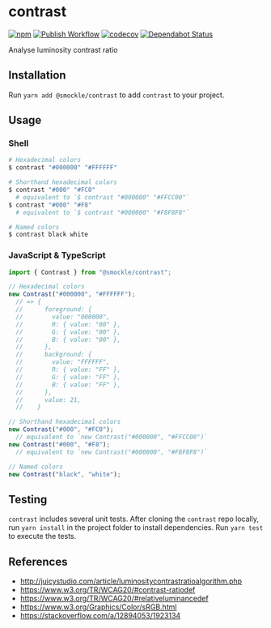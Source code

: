 # contrast

[![npm](https://img.shields.io/npm/v/@smockle/contrast.svg)](https://www.npmjs.com/package/@smockle/contrast)
[![Publish Workflow](https://github.com/smockle/contrast/workflows/Publish/badge.svg)](https://github.com/smockle/contrast/actions)
[![codecov](https://codecov.io/gh/smockle/contrast/branch/main/graph/badge.svg)](https://codecov.io/gh/smockle/contrast)
[![Dependabot Status](https://api.dependabot.com/badges/status?host=github&repo=smockle/contrast)](https://dependabot.com)

Analyse luminosity contrast ratio

## Installation

Run `yarn add @smockle/contrast` to add `contrast` to your project.

## Usage

### Shell

```sh
# Hexadecimal colors
$ contrast "#000000" "#FFFFFF"

# Shorthand hexadecimal colors
$ contrast "#000" "#FC0"
  # equivalent to `$ contrast "#000000" "#FFCC00"`
$ contrast "#000" "#F8"
  # equivalent to `$ contrast "#000000" "#F8F8F8"`

# Named colors
$ contrast black white
```

### JavaScript & TypeScript

```TypeScript
import { Contrast } from "@smockle/contrast";

// Hexadecimal colors
new Contrast("#000000", "#FFFFFF");
  // => {
  //      foreground: {
  //        value: "000000",
  //        R: { value: "00" },
  //        G: { value: "00" },
  //        B: { value: "00" },
  //      },
  //      background: {
  //        value: "FFFFFF",
  //        R: { value: "FF" },
  //        G: { value: "FF" },
  //        B: { value: "FF" },
  //      },
  //      value: 21,
  //    }

// Shorthand hexadecimal colors
new Contrast("#000", "#FC0");
  // equivalent to `new Contrast("#000000", "#FFCC00")`
new Contrast("#000", "#F8");
  // equivalent to `new Contrast("#000000", "#F8F8F8")`

// Named colors
new Contrast("black", "white");
```

## Testing

`contrast` includes several unit tests. After cloning the `contrast` repo locally, run `yarn install` in the project folder to install dependencies. Run `yarn test` to execute the tests.

## References

- http://juicystudio.com/article/luminositycontrastratioalgorithm.php
- https://www.w3.org/TR/WCAG20/#contrast-ratiodef
- https://www.w3.org/TR/WCAG20/#relativeluminancedef
- https://www.w3.org/Graphics/Color/sRGB.html
- https://stackoverflow.com/a/12894053/1923134
